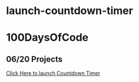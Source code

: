 # launch-countdown-timer

# 100DaysOfCode

## 06/20 Projects

<a href="https://countdown-timer-v2.netlify.app/" target="_blank">Click Here to launch Countdown Timer</a>

